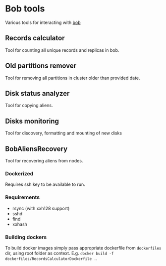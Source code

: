 # Bob tools

Various tools for interacting with [bob](https://github.com/qoollo/bob)

## Records calculator

Tool for counting all unique records and replicas in bob.

## Old partitions remover

Tool for removing all partitions in cluster older than provided date.

## Disk status analyzer

Tool for copying aliens.

## Disks monitoring

Tool for discovery, formatting and mounting of new disks

## BobAliensRecovery

Tool for recovering aliens from nodes.

### Dockerized

Requires ssh key to be available to run.

### Requirements

- rsync (with xxh128 support)
- sshd
- find
- xxhash

### Building dockers

To build docker images simply pass appropriate dockerfile from `dockerfiles` dir, using root folder as context. E.g. `docker build -f dockerfiles/RecordsCalculatorDockerfile .`.
